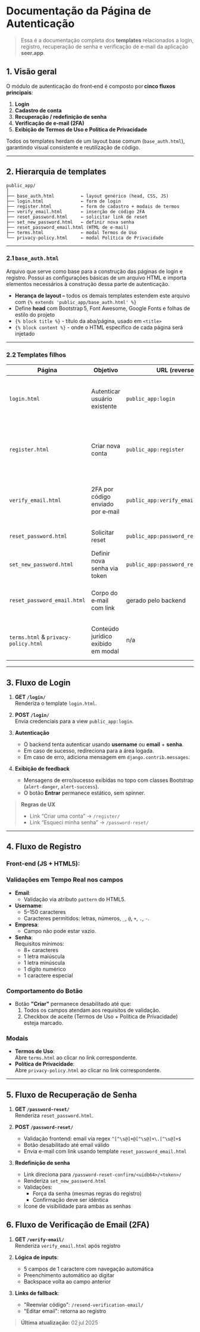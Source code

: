 # Documentação da Página de Autenticação

> Essa é a documentação completa dos **templates** relacionados a login, registro, recuperação de senha e verificação de e‑mail da aplicação **seer.app**.



## 1. Visão geral

O módulo de autenticação do front‑end é composto por **cinco fluxos principais**:

1. **Login**  
2. **Cadastro de conta**  
3. **Recuperação / redefinição de senha**  
4. **Verificação de e‑mail (2FA)**  
5. **Exibição de Termos de Uso e Política de Privacidade**  

Todos os templates herdam de um layout base comum (`base_auth.html`), garantindo visual consistente e reutilização de código.

---

## 2. Hierarquia de templates

```
public_app/
│
├── base_auth.html          ← layout genérico (head, CSS, JS)
├── login.html              ← form de login
├── register.html           ← form de cadastro + modais de termos
├── verify_email.html       ← inserção de código 2FA
├── reset_password.html     ← solicitar link de reset
├── set_new_password.html   ← definir nova senha
├── reset_password_email.html (HTML de e‑mail)
├── terms.html              ← modal Termos de Uso
└── privacy-policy.html     ← modal Política de Privacidade
```

---

### 2.1 `base_auth.html`
Arquivo que serve como base para a construção das páginas de login e registro. Possui as configurações básicas de um arquivo HTML e importa elementos necessários à construção dessa parte de autenticação.

* **Herança de layout –** todos os demais templates estendem este arquivo com
`{% extends 'public_app/base_auth.html' %}`
* Define **head** com Bootstrap 5, Font Awesome, Google Fonts e folhas de estilo do projeto  
* `{% block title %}` - título da aba/página, usado em `<title>`  
* `{% block content %}` - onde o HTML específico de cada página será injetado

---


### 2.2 Templates filhos

| Página | Objetivo | URL (reverse) | Destaques |
|--------|----------|---------------|-----------|
| `login.html` | Autenticar usuário existente | `public_app:login` | Campo único “identification” aceita **email ou username**; exibe mensagens do Django messages.|
| `register.html` | Criar nova conta | `public_app:register` | Validação JS de email, username, empresa e senha; exibe **modais** de termos/privacidade; inclui botão de exibir senha.|
| `verify_email.html` | 2FA por código enviado por e‑mail | `public_app:verify_email` | Cinco inputs 1‑character com navegação automática; link para reenviar código.|
| `reset_password.html` | Solicitar reset | `public_app:password_reset` | Validação de email em tempo real antes de habilitar envio.|
| `set_new_password.html` | Definir nova senha via token | `public_app:password_reset_confirm` | Dupla checagem de força + igualdade de senha.|
| `reset_password_email.html` | Corpo do e‑mail com link | gerado pelo backend | Layout responsivo em tabela HTML puro (compatível com clientes de e‑mail).|
| `terms.html` & `privacy-policy.html` | Conteúdo jurídico exibido em modal | n/a | Abertos a partir de links na tela de cadastro; fecham via ícone ou clique fora.  |

---

## 3. Fluxo de Login

1. **GET `/login/`**  
   Renderiza o template `login.html`.

2. **POST `/login/`**  
   Envia credenciais para a view `public_app:login`.

3. **Autenticação**  
   - O backend tenta autenticar usando **username** ou **email** + **senha**.  
   - Em caso de sucesso, redireciona para a área logada.  
   - Em caso de erro, adiciona mensagem em `django.contrib.messages`.

4. **Exibição de feedback**  
   - Mensagens de erro/sucesso exibidas no topo com classes Bootstrap (`alert-danger`, `alert-success`).  
   - O botão **Entrar** permanece estático, sem spinner.

> **Regras de UX**  
> - Link “Criar uma conta” → `/register/`  
> - Link “Esqueci minha senha” → `/password-reset/`

---

## 4. Fluxo de Registro

### Front-end (JS + HTML5):

### Validações em Tempo Real nos campos
- **Email**: 
    - Validação via atributo `pattern` do HTML5.
- **Username**:  
    - 5–150 caracteres  
    - Caracteres permitidos: letras, números, `_`, `@`, `+`, `.`, `-`.
- **Empresa**:  
    - Campo não pode estar vazio.
- **Senha**:  
Requisitos mínimos:
    - 8+ caracteres  
    - 1 letra maiúscula  
    - 1 letra minúscula  
    - 1 dígito numérico  
    - 1 caractere especial  

### Comportamento do Botão
- Botão **"Criar"** permanece desabilitado até que:
  1. Todos os campos atendam aos requisitos de validação.
  2. Checkbox de aceite (Termos de Uso + Política de Privacidade) esteja marcado.

### Modais
- **Termos de Uso**:  
  Abre `terms.html` ao clicar no link correspondente.
- **Política de Privacidade**:  
  Abre `privacy-policy.html` ao clicar no link correspondente.

---

## 5. Fluxo de Recuperação de Senha

1. **GET `/password-reset/`**  
   Renderiza `reset_password.html`.

2. **POST `/password-reset/`**  
   - Validação frontend: email via regex `^[^\s@]+@[^\s@]+\.[^\s@]+$`  
   - Botão desabilitado até email válido  
   - Envia e-mail com link usando template `reset_password_email.html`

3. **Redefinição de senha**  
   - Link direciona para `/password-reset-confirm/<uidb64>/<token>/`  
   - Renderiza `set_new_password.html`  
   - Validações:  
     * Força da senha (mesmas regras do registro)  
     * Confirmação deve ser idêntica  
   - Ícone de visibilidade para ambas as senhas

## 6. Fluxo de Verificação de Email (2FA)

1. **GET `/verify-email/`**  
   Renderiza `verify_email.html` após registro

2. **Lógica de inputs**:
   - 5 campos de 1 caractere com navegação automática
   - Preenchimento automático ao digitar
   - Backspace volta ao campo anterior

3. **Links de fallback**:
   - "Reenviar código": `/resend-verification-email/`
   - "Editar email": retorna ao registro

> **Última atualização:** 02 jul 2025